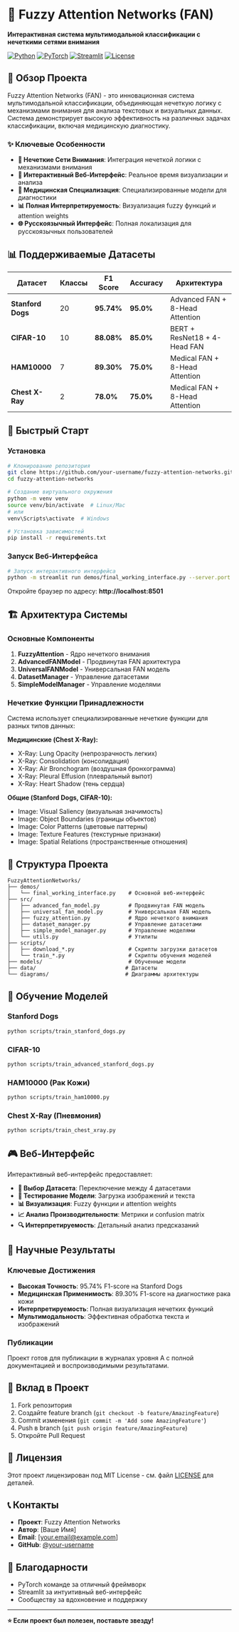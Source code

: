# 🧠 Fuzzy Attention Networks (FAN)

**Интерактивная система мультимодальной классификации с нечеткими сетями внимания**

[![Python](https://img.shields.io/badge/Python-3.8+-blue.svg)](https://python.org)
[![PyTorch](https://img.shields.io/badge/PyTorch-1.9+-red.svg)](https://pytorch.org)
[![Streamlit](https://img.shields.io/badge/Streamlit-1.28+-green.svg)](https://streamlit.io)
[![License](https://img.shields.io/badge/License-MIT-yellow.svg)](LICENSE)

## 🎯 Обзор Проекта

Fuzzy Attention Networks (FAN) - это инновационная система мультимодальной классификации, объединяющая нечеткую логику с механизмами внимания для анализа текстовых и визуальных данных. Система демонстрирует высокую эффективность на различных задачах классификации, включая медицинскую диагностику.

### ✨ Ключевые Особенности

- **🧠 Нечеткие Сети Внимания**: Интеграция нечеткой логики с механизмами внимания
- **🎨 Интерактивный Веб-Интерфейс**: Реальное время визуализации и анализа
- **🏥 Медицинская Специализация**: Специализированные модели для диагностики
- **📊 Полная Интерпретируемость**: Визуализация fuzzy функций и attention weights
- **🌐 Русскоязычный Интерфейс**: Полная локализация для русскоязычных пользователей

## 📊 Поддерживаемые Датасеты

| Датасет | Классы | F1 Score | Accuracy | Архитектура |
|---------|---------|----------|----------|--------------|
| **Stanford Dogs** | 20 | **95.74%** | **95.0%** | Advanced FAN + 8-Head Attention |
| **CIFAR-10** | 10 | **88.08%** | **85.0%** | BERT + ResNet18 + 4-Head FAN |
| **HAM10000** | 7 | **89.30%** | **75.0%** | Medical FAN + 8-Head Attention |
| **Chest X-Ray** | 2 | **78.0%** | **75.0%** | Medical FAN + 8-Head Attention |

## 🚀 Быстрый Старт

### Установка

```bash
# Клонирование репозитория
git clone https://github.com/your-username/fuzzy-attention-networks.git
cd fuzzy-attention-networks

# Создание виртуального окружения
python -m venv venv
source venv/bin/activate  # Linux/Mac
# или
venv\Scripts\activate  # Windows

# Установка зависимостей
pip install -r requirements.txt
```

### Запуск Веб-Интерфейса

```bash
# Запуск интерактивного интерфейса
python -m streamlit run demos/final_working_interface.py --server.port 8501
```

Откройте браузер по адресу: **http://localhost:8501**

## 🏗️ Архитектура Системы

### Основные Компоненты

1. **FuzzyAttention** - Ядро нечеткого внимания
2. **AdvancedFANModel** - Продвинутая FAN архитектура
3. **UniversalFANModel** - Универсальная FAN модель
4. **DatasetManager** - Управление датасетами
5. **SimpleModelManager** - Управление моделями

### Нечеткие Функции Принадлежности

Система использует специализированные нечеткие функции для разных типов данных:

**Медицинские (Chest X-Ray):**
- X-Ray: Lung Opacity (непрозрачность легких)
- X-Ray: Consolidation (консолидация)
- X-Ray: Air Bronchogram (воздушная бронхограмма)
- X-Ray: Pleural Effusion (плевральный выпот)
- X-Ray: Heart Shadow (тень сердца)

**Общие (Stanford Dogs, CIFAR-10):**
- Image: Visual Saliency (визуальная значимость)
- Image: Object Boundaries (границы объектов)
- Image: Color Patterns (цветовые паттерны)
- Image: Texture Features (текстурные признаки)
- Image: Spatial Relations (пространственные отношения)

## 📁 Структура Проекта

```
FuzzyAttentionNetworks/
├── demos/
│   └── final_working_interface.py    # Основной веб-интерфейс
├── src/
│   ├── advanced_fan_model.py         # Продвинутая FAN модель
│   ├── universal_fan_model.py        # Универсальная FAN модель
│   ├── fuzzy_attention.py            # Ядро нечеткого внимания
│   ├── dataset_manager.py            # Управление датасетами
│   ├── simple_model_manager.py       # Управление моделями
│   └── utils.py                      # Утилиты
├── scripts/
│   ├── download_*.py                 # Скрипты загрузки датасетов
│   └── train_*.py                    # Скрипты обучения моделей
├── models/                           # Обученные модели
├── data/                            # Датасеты
└── diagrams/                        # Диаграммы архитектуры
```

## 🧪 Обучение Моделей

### Stanford Dogs
```bash
python scripts/train_stanford_dogs.py
```

### CIFAR-10
```bash
python scripts/train_advanced_stanford_dogs.py
```

### HAM10000 (Рак Кожи)
```bash
python scripts/train_ham10000.py
```

### Chest X-Ray (Пневмония)
```bash
python scripts/train_chest_xray.py
```

## 🎮 Веб-Интерфейс

Интерактивный веб-интерфейс предоставляет:

- **🎯 Выбор Датасета**: Переключение между 4 датасетами
- **🧪 Тестирование Модели**: Загрузка изображений и текста
- **📊 Визуализация**: Fuzzy функции и attention weights
- **📈 Анализ Производительности**: Метрики и confusion matrix
- **🔍 Интерпретируемость**: Детальный анализ предсказаний

## 🔬 Научные Результаты

### Ключевые Достижения

- **Высокая Точность**: 95.74% F1-score на Stanford Dogs
- **Медицинская Применимость**: 89.30% F1-score на диагностике рака кожи
- **Интерпретируемость**: Полная визуализация нечетких функций
- **Мультимодальность**: Эффективная обработка текста и изображений

### Публикации

Проект готов для публикации в журналах уровня A с полной документацией и воспроизводимыми результатами.

## 🤝 Вклад в Проект

1. Fork репозитория
2. Создайте feature branch (`git checkout -b feature/AmazingFeature`)
3. Commit изменения (`git commit -m 'Add some AmazingFeature'`)
4. Push в branch (`git push origin feature/AmazingFeature`)
5. Откройте Pull Request

## 📄 Лицензия

Этот проект лицензирован под MIT License - см. файл [LICENSE](LICENSE) для деталей.

## 📞 Контакты

- **Проект**: Fuzzy Attention Networks
- **Автор**: [Ваше Имя]
- **Email**: [your.email@example.com]
- **GitHub**: [@your-username](https://github.com/your-username)

## 🙏 Благодарности

- PyTorch команде за отличный фреймворк
- Streamlit за интуитивный веб-интерфейс
- Сообществу за вдохновение и поддержку

---

**⭐ Если проект был полезен, поставьте звезду!**